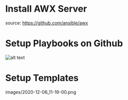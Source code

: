 # Install AWX Server
source: https://github.com/ansible/awx



# Setup Playbooks on Github
![alt text](https://github.com/mjhfvi/awx-example/blob/main/images/2020-11-15_11-41-25.png)



# Setup Templates
images/2020-12-06_11-19-00.png

